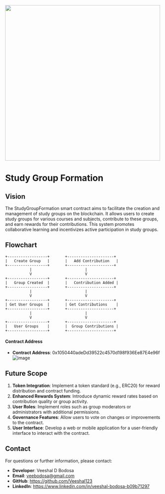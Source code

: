 <img src="https://github.com/user-attachments/assets/3b9d3cad-a448-4496-a6e7-83a2ff19a0e3" width="500">

# Study Group Formation

## Vision

The StudyGroupFormation smart contract aims to facilitate the creation and management of study groups on the blockchain.
It allows users to create study groups for various courses and subjects, contribute to these groups, and earn rewards for their contributions.
This system promotes collaborative learning and incentivizes active participation in study groups.

## Flowchart
```
+------------------+       +---------------------+
|   Create Group   |       |   Add Contribution   |
+------------------+       +---------------------+
           |                        |
           V                        V
+------------------+       +---------------------+
|   Group Created  |       |   Contribution Added |
+------------------+       +---------------------+
           |                        |
           V                        V
+------------------+       +---------------------+
| Get User Groups  |       | Get Contributions    |
+------------------+       +---------------------+
           |                        |
           V                        V
+------------------+       +---------------------+
|   User Groups    |       |  Group Contributions |
+------------------+       +---------------------+
```

#### **Contract Address**
- **Contract Address**: 0x1050440adeDd39522c4570d198f936Ee87E4e96f
![image](https://github.com/user-attachments/assets/9eddb056-f22a-408d-9bf9-8f966e5b371e)


## Future Scope

1. **Token Integration**: Implement a token standard (e.g., ERC20) for reward distribution and contract funding.
2. **Enhanced Rewards System**: Introduce dynamic reward rates based on contribution quality or group activity.
3. **User Roles**: Implement roles such as group moderators or administrators with additional permissions.
4. **Governance Features**: Allow users to vote on changes or improvements to the contract.
5. **User Interface**: Develop a web or mobile application for a user-friendly interface to interact with the contract.

## Contact

For questions or further information, please contact:

- **Developer**: Veeshal D Bodosa
- **Email**: veebodosa@gmail.com
- **GitHub**: https://github.com/Veeshal123
- **LinkedIn**: https://www.linkedin.com/in/veeshal-bodosa-b09b71297
